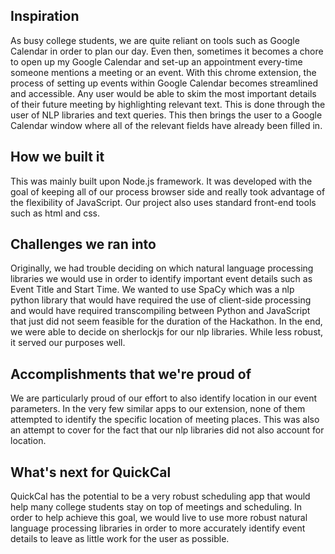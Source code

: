 ## Inspiration
As busy college students, we are quite reliant on tools such as Google Calendar in order to plan our day. Even then, sometimes it becomes a chore to open up my Google Calendar and set-up an appointment every-time someone mentions a meeting or an event. With this chrome extension, the process of setting up events within Google Calendar becomes streamlined and accessible. Any user would be able to skim the most important details of their future meeting by highlighting relevant text. This is done through the user of NLP libraries and text queries. This then brings the user to a Google Calendar window where all of the relevant fields have already been filled in.
## How we built it
This was mainly built upon Node.js framework. It was developed with the goal of keeping all of our process browser side and really took advantage of the flexibility of JavaScript. Our project also uses standard front-end tools such as html and css. 
## Challenges we ran into
Originally, we had trouble deciding on which natural language processing libraries we would use in order to identify important event details such as Event Title and Start Time. We wanted to use SpaCy which was a nlp python library that would have required the use of client-side processing and would have required transcompiling between Python and JavaScript that just did not seem feasible for the duration of the Hackathon. In the end, we were able to decide on sherlockjs for our nlp libraries. While less robust, it served our purposes well.
## Accomplishments that we're proud of
We are particularly proud of our effort to also identify location in our event parameters. In the very few similar apps to our extension, none of them attempted to identify the specific location of meeting places. This was also an attempt to cover for the fact that our nlp libraries did not also account for location.
## What's next for QuickCal
QuickCal has the potential to be a very robust scheduling app that would help many college students stay on top of meetings and scheduling. In order to help achieve this goal, we would live to use more robust natural language processing libraries in order to more accurately identify event details to leave as little work for the user as possible. 

